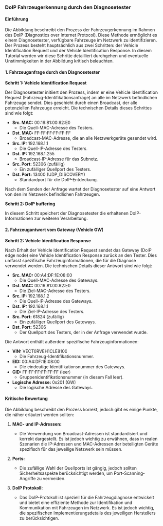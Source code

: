### DoIP Fahrzeugerkennung durch den Diagnosetester

#### Einführung

Die Abbildung beschreibt den Prozess der Fahrzeugerkennung im Rahmen des DoIP (Diagnostics over Internet Protocol). Diese Methode ermöglicht es einem Diagnosetester, verfügbare Fahrzeuge im Netzwerk zu identifizieren. Der Prozess besteht hauptsächlich aus zwei Schritten: der Vehicle Identification Request und der Vehicle Identification Response. In diesem Tutorial werden wir diese Schritte detailliert durchgehen und eventuelle Unstimmigkeiten in der Abbildung kritisch beleuchten.

#### 1. Fahrzeuganfrage durch den Diagnosetester

**Schritt 1: Vehicle Identification Request**

Der Diagnosetester initiiert den Prozess, indem er eine Vehicle Identification Request (Fahrzeug-Identifikationsanfrage) an alle im Netzwerk befindlichen Fahrzeuge sendet. Dies geschieht durch einen Broadcast, der alle potenziellen Fahrzeuge erreicht. Die technischen Details dieses Schrittes sind wie folgt:

- **Src. MAC:** 00:16:81:00:62:E0
  - Die Quell-MAC-Adresse des Testers.
- **Dst. MAC:** FF:FF:FF:FF:FF:FF
  - Broadcast-MAC-Adresse, die an alle Netzwerkgeräte gesendet wird.
- **Src. IP:** 192.168.1.1
  - Die Quell-IP-Adresse des Testers.
- **Dst. IP:** 192.168.1.255
  - Broadcast-IP-Adresse für das Subnetz.
- **Src. Port:** 52306 (zufällig)
  - Ein zufälliger Quellport des Testers.
- **Dst. Port:** 13400 (UDP_DISCOVERY)
  - Standardport für die DoIP-Entdeckung.

Nach dem Senden der Anfrage wartet der Diagnosetester auf eine Antwort von den im Netzwerk befindlichen Fahrzeugen.

**Schritt 2: DoIP buffering**

In diesem Schritt speichert der Diagnosetester die erhaltenen DoIP-Informationen zur weiteren Verarbeitung.

#### 2. Fahrzeugantwort vom Gateway (Vehicle GW)

**Schritt 2: Vehicle Identification Response**

Nach Erhalt der Vehicle Identification Request sendet das Gateway (DoIP edge node) eine Vehicle Identification Response zurück an den Tester. Dies umfasst spezifische Fahrzeuginformationen, die für die Diagnose verwendet werden. Die technischen Details dieser Antwort sind wie folgt:

- **Src. MAC:** 00:A4:DF:1E:08:00
  - Die Quell-MAC-Adresse des Gateways.
- **Dst. MAC:** 00:16:81:00:62:E0
  - Die Ziel-MAC-Adresse des Testers.
- **Src. IP:** 192.168.1.2
  - Die Quell-IP-Adresse des Gateways.
- **Dst. IP:** 192.168.1.1
  - Die Ziel-IP-Adresse des Testers.
- **Src. Port:** 61824 (zufällig)
  - Ein zufälliger Quellport des Gateways.
- **Dst. Port:** 52306
  - Der Quellport des Testers, der in der Anfrage verwendet wurde.

Die Antwort enthält außerdem spezifische Fahrzeuginformationen:

- **VIN:** VECT0RVEH1CLE8100
  - Die Fahrzeug-Identifikationsnummer.
- **EID:** 00:A4:DF:1E:08:00
  - Die eindeutige Identifikationsnummer des Gateways.
- **GID:** FF:FF:FF:FF:FF:FF (leer)
  - Gruppenidentifikationsnummer (in diesem Fall leer).
- **Logische Adresse:** 0x201 (GW)
  - Die logische Adresse des Gateways.

#### Kritische Bewertung

Die Abbildung beschreibt den Prozess korrekt, jedoch gibt es einige Punkte, die näher erläutert werden sollten:

1. **MAC- und IP-Adressen:**

   - Die Verwendung von Broadcast-Adressen ist standardisiert und korrekt dargestellt. Es ist jedoch wichtig zu erwähnen, dass in realen Szenarien die IP-Adressen und MAC-Adressen der beteiligten Geräte spezifisch für das jeweilige Netzwerk sein müssen.
2. **Ports:**

   - Die zufällige Wahl der Quellports ist gängig, jedoch sollten Sicherheitsaspekte berücksichtigt werden, um Port-Scanning-Angriffe zu vermeiden.
3. **DoIP Protokoll:**

   - Das DoIP-Protokoll ist speziell für die Fahrzeugdiagnose entwickelt und bietet eine effiziente Methode zur Identifikation und Kommunikation mit Fahrzeugen im Netzwerk. Es ist jedoch wichtig, die spezifischen Implementierungsdetails des jeweiligen Herstellers zu berücksichtigen.
